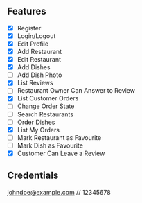 ## Features

- [x] Register
- [x] Login/Logout
- [x] Edit Profile
- [x] Add Restaurant
- [x] Edit Restaurant
- [x] Add Dishes
- [ ] Add Dish Photo
- [x] List Reviews
- [ ] Restaurant Owner Can Answer to Review
- [x] List Customer Orders
- [ ] Change Order State
- [ ] Search Restaurants
- [ ] Order Dishes
- [x] List My Orders
- [ ] Mark Restaurant as Favourite
- [ ] Mark Dish as Favourite
- [x] Customer Can Leave a Review

## Credentials

johndoe@example.com // 12345678